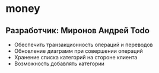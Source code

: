 # money
Разработчик: Миронов Андрей
Todo
----
* Обеспечить транзакционность операций и переводов
* Обновление диаграмм при совершении операций
* Хранение списка категорий на стороне клиента
* Возможность добавлять категории
